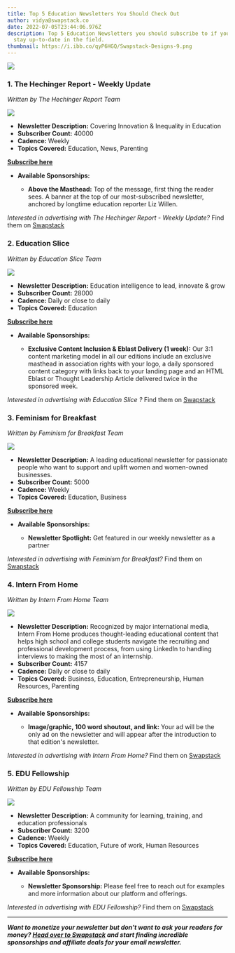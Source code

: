 ```yaml
---
title: Top 5 Education Newsletters You Should Check Out
author: vidya@swapstack.co
date: 2022-07-05T23:44:06.976Z
description: Top 5 Education Newsletters you should subscribe to if you want to
  stay up-to-date in the field.
thumbnail: https://i.ibb.co/qyP6HGQ/Swapstack-Designs-9.png
---
```

![](https://i.ibb.co/qyP6HGQ/Swapstack-Designs-9.png)

### 1. **The Hechinger Report - Weekly Update**

*Written by The Hechinger Report Team*

![](https://i.ibb.co/x13SwC7/https-s3-amazonaws-com-appforest-uf-f1655240831331x773566844522015700-Hechinger-logo-blk.png)

* **Newsletter Description:** Covering Innovation & Inequality in Education
* **Subscriber Count:** 40000
* **Cadence:** Weekly
* **Topics Covered:** Education, News, Parenting

**[Subscribe here](https://hechingerreport.org/)**

* **Available Sponsorships:**

  * **Above the Masthead:** Top of the message, first thing the reader sees. A banner at the top of our most-subscribed newsletter, anchored by longtime education reporter Liz Willen.

*Interested in advertising with The Hechinger Report - Weekly Update?* Find them on [Swapstack](https://www.swapstack.co/)

### 2. **Education Slice**

*Written by Education Slice Team*

![](https://i.ibb.co/RyCP2HP/https-s3-amazonaws-com-appforest-uf-f1651664946469x736443189143394000-Ind-Slice-ES-Brand-RGB.jpg)

* **Newsletter Description:** Education intelligence to lead, innovate & grow
* **Subscriber Count:** 28000
* **Cadence:** Daily or close to daily
* **Topics Covered:** Education

**[Subscribe here](https://industryslice.com/EducationSlice)**

* **Available Sponsorships:**

  * **Exclusive Content Inclusion & Eblast Delivery (1 week):** Our 3:1 content marketing model in all our editions include an exclusive masthead in association rights with your logo, a daily sponsored content category with links back to your landing page and an HTML Eblast or Thought Leadership Article delivered twice in the sponsored week.

*Interested in advertising with Education Slice ?* Find them on [Swapstack](https://www.swapstack.co/)

### 3. **Feminism for Breakfast**

*Written by Feminism for Breakfast Team*

![](https://i.ibb.co/TbSXbxf/feminismforbreakfast.png)

* **Newsletter Description:** A leading educational newsletter for passionate people who want to support and uplift women and women-owned businesses.
* **Subscriber Count:** 5000
* **Cadence:** Weekly
* **Topics Covered:** Education, Business

**[Subscribe here](https://www.feminismforbreakfast.com/)**

* **Available Sponsorships:**

  * **Newsletter Spotlight:** Get featured in our weekly newsletter as a partner

*Interested in advertising with Feminism for Breakfast?* Find them on [Swapstack](https://www.swapstack.co/)

### 4. **Intern From Home**

*Written by Intern From Home Team*

![](https://i.ibb.co/ynMJktV/https-s3-amazonaws-com-appforest-uf-f1650452900786x323569770084742850-Intern-From-Home-Logo-Version.jpg)

* **Newsletter Description:** Recognized by major international media, Intern From Home produces thought-leading educational content that helps high school and college students navigate the recruiting and professional development process, from using LinkedIn to handling interviews to making the most of an internship.
* **Subscriber Count:** 4157
* **Cadence:** Daily or close to daily
* **Topics Covered:** Business, Education, Entrepreneurship, Human Resources, Parenting

**[Subscribe here](https://www.internfromhome.com/students)**

* **Available Sponsorships:**

  * **Image/graphic, 100 word shoutout, and link:** Your ad will be the only ad on the newsletter and will appear after the introduction to that edition's newsletter.

*Interested in advertising with Intern From Home?* Find them on [Swapstack](https://www.swapstack.co/)

### 5. **EDU Fellowship**

*Written by EDU Fellowship Team*

![](https://i.ibb.co/QNdv9pH/https-s3-amazonaws-com-appforest-uf-f1634265595888x126949115052146450-Copy-of-EDU-Fellowship-Logo.jpg)

* **Newsletter Description:** A community for learning, training, and education professionals
* **Subscriber Count:** 3200
* **Cadence:** Weekly
* **Topics Covered:** Education, Future of work, Human Resources

**[Subscribe here](https://edufellowship.com/)**

* **Available Sponsorships:**

  * **Newsletter Sponsorship:** Please feel free to reach out for examples and more information about our platform and offerings.

*Interested in advertising with EDU Fellowship?* Find them on [Swapstack](https://www.swapstack.co/)

- - -

***Want to monetize your newsletter but don’t want to ask your readers for money? [Head over to Swapstack](https://swapstack.co/) and start finding incredible sponsorships and affiliate deals for your email newsletter.***